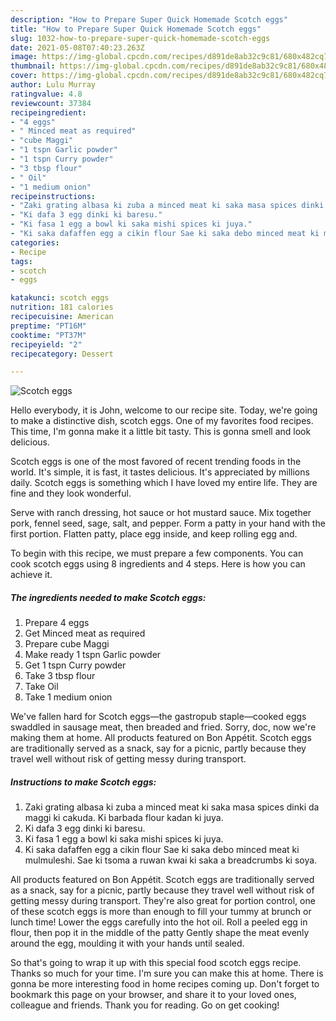 ```yaml
---
description: "How to Prepare Super Quick Homemade Scotch eggs"
title: "How to Prepare Super Quick Homemade Scotch eggs"
slug: 1032-how-to-prepare-super-quick-homemade-scotch-eggs
date: 2021-05-08T07:40:23.263Z
image: https://img-global.cpcdn.com/recipes/d891de8ab32c9c81/680x482cq70/scotch-eggs-recipe-main-photo.jpg
thumbnail: https://img-global.cpcdn.com/recipes/d891de8ab32c9c81/680x482cq70/scotch-eggs-recipe-main-photo.jpg
cover: https://img-global.cpcdn.com/recipes/d891de8ab32c9c81/680x482cq70/scotch-eggs-recipe-main-photo.jpg
author: Lulu Murray
ratingvalue: 4.8
reviewcount: 37384
recipeingredient:
- "4 eggs"
- " Minced meat as required"
- "cube Maggi"
- "1 tspn Garlic powder"
- "1 tspn Curry powder"
- "3 tbsp flour"
- " Oil"
- "1 medium onion"
recipeinstructions:
- "Zaki grating albasa ki zuba a minced meat ki saka masa spices dinki da maggi ki cakuda. Ki barbada flour kadan ki juya."
- "Ki dafa 3 egg dinki ki baresu."
- "Ki fasa 1 egg a bowl ki saka mishi spices ki juya."
- "Ki saka dafaffen egg a cikin flour Sae ki saka debo minced meat ki mulmuleshi. Sae ki tsoma a ruwan kwai ki saka a breadcrumbs ki soya."
categories:
- Recipe
tags:
- scotch
- eggs

katakunci: scotch eggs 
nutrition: 181 calories
recipecuisine: American
preptime: "PT16M"
cooktime: "PT37M"
recipeyield: "2"
recipecategory: Dessert

---
```



![Scotch eggs](https://img-global.cpcdn.com/recipes/d891de8ab32c9c81/680x482cq70/scotch-eggs-recipe-main-photo.jpg)

Hello everybody, it is John, welcome to our recipe site. Today, we're going to make a distinctive dish, scotch eggs. One of my favorites food recipes. This time, I'm gonna make it a little bit tasty. This is gonna smell and look delicious.

Scotch eggs is one of the most favored of recent trending foods in the world. It's simple, it is fast, it tastes delicious. It's appreciated by millions daily. Scotch eggs is something which I have loved my entire life. They are fine and they look wonderful.

Serve with ranch dressing, hot sauce or hot mustard sauce. Mix together pork, fennel seed, sage, salt, and pepper. Form a patty in your hand with the first portion. Flatten patty, place egg inside, and keep rolling egg and.


To begin with this recipe, we must prepare a few components. You can cook scotch eggs using 8 ingredients and 4 steps. Here is how you can achieve it.

<!--inarticleads1-->

##### The ingredients needed to make Scotch eggs:

1. Prepare 4 eggs
1. Get  Minced meat as required
1. Prepare cube Maggi
1. Make ready 1 tspn Garlic powder
1. Get 1 tspn Curry powder
1. Take 3 tbsp flour
1. Take  Oil
1. Take 1 medium onion


We&#39;ve fallen hard for Scotch eggs—the gastropub staple—cooked eggs swaddled in sausage meat, then breaded and fried. Sorry, doc, now we&#39;re making them at home. All products featured on Bon Appétit. Scotch eggs are traditionally served as a snack, say for a picnic, partly because they travel well without risk of getting messy during transport. 

<!--inarticleads2-->

##### Instructions to make Scotch eggs:

1. Zaki grating albasa ki zuba a minced meat ki saka masa spices dinki da maggi ki cakuda. Ki barbada flour kadan ki juya.
1. Ki dafa 3 egg dinki ki baresu.
1. Ki fasa 1 egg a bowl ki saka mishi spices ki juya.
1. Ki saka dafaffen egg a cikin flour Sae ki saka debo minced meat ki mulmuleshi. Sae ki tsoma a ruwan kwai ki saka a breadcrumbs ki soya.


All products featured on Bon Appétit. Scotch eggs are traditionally served as a snack, say for a picnic, partly because they travel well without risk of getting messy during transport. They&#39;re also great for portion control, one of these scotch eggs is more than enough to fill your tummy at brunch or lunch time! Lower the eggs carefully into the hot oil. Roll a peeled egg in flour, then pop it in the middle of the patty Gently shape the meat evenly around the egg, moulding it with your hands until sealed. 

So that's going to wrap it up with this special food scotch eggs recipe. Thanks so much for your time. I'm sure you can make this at home. There is gonna be more interesting food in home recipes coming up. Don't forget to bookmark this page on your browser, and share it to your loved ones, colleague and friends. Thank you for reading. Go on get cooking!
